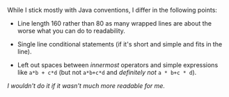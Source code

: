 While I stick mostly with Java conventions, I differ in the following points:

- Line length 160 rather than 80 as many wrapped lines are about the worse what you can do to readability.

- Single line conditional statements (if it's short and simple and fits in the line).

- Left out spaces between *innermost* operators and simple expressions like `a*b + c*d` (but not `a*b+c*d` and *definitely not* `a * b+c * d`).

*I wouldn't do it if it wasn't much more readable for me.*
